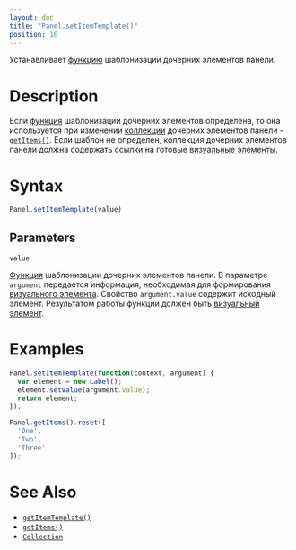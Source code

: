 ```yaml
---
layout: doc
title: "Panel.setItemTemplate()"
position: 16
---
```


Устанавливает [функцию](../../../KeyConcepts/Script/) шаблонизации дочерних элементов панели.

# Description

Если [функция](../../../KeyConcepts/Script/) шаблонизации дочерних элементов определена, то она
используется при изменении [коллекции](../../../KeyConcepts/Collection/) дочерних элементов панели -
[`getItems()`](../Panel.getItems/). Если шаблон не определен, коллекция дочерних элементов панели
должна содержать ссылки на готовые [визуальные элементы](../../../KeyConcepts/Element/).

# Syntax

```js
Panel.setItemTemplate(value)
```

## Parameters

`value`

[Функция](../../../KeyConcepts/Script/) шаблонизации дочерних элементов панели. В параметре `argument`
передается информация, необходимая для формирования [визуального элемента](../../../KeyConcepts/Element/).
Свойство `argument.value` содержит исходный элемент. Результатом работы функции должен быть [визуальный
элемент](../../../KeyConcepts/Element/).

# Examples

```js
Panel.setItemTemplate(function(context, argument) {
  var element = new Label();
  element.setValue(argument.value);
  return element;
});

Panel.getItems().reset([
  'One',
  'Two',
  'Three'
]);
```

# See Also

* [`getItemTemplate()`](../Panel.getItemTemplate/)
* [`getItems()`](../Panel.getItems/)
* [`Collection`](../../../KeyConcepts/Collection/)
